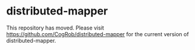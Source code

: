 # distributed-mapper

This repository has moved. Please visit https://github.com/CogRob/distributed-mapper for the current version of distributed-mapper.
